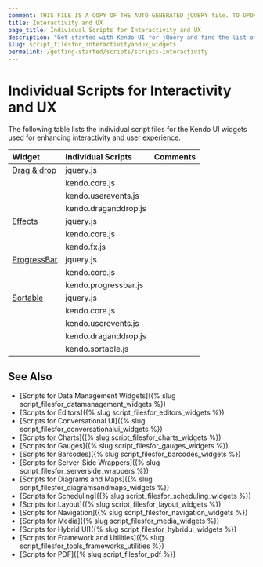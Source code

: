 ```yaml
---
comment: THIS FILE IS A COPY OF THE AUTO-GENERATED jQUERY file. TO UPDATE THE CONTENT, COPY THE NEW DEPENDENCIES FROM THE RELEVANT jQUERY FILE.
title: Interactivity and UX
page_title: Individual Scripts for Interactivity and UX
description: "Get started with Kendo UI for jQuery and find the list of required script files for the Kendo UI Interactivity and UX"
slug: script_filesfor_interactivityandux_widgets
permalink: /getting-started/scripts/scripts-interactivity
---
```


# Individual Scripts for Interactivity and UX

The following table lists the individual script files for the Kendo UI widgets used for enhancing interactivity and user experience.&nbsp;&nbsp;

| Widget | Individual Scripts | Comments |
| :---   | :---         | :---     |
| [Drag & drop](https://demos.telerik.com/kendo-ui/dragdrop/index) | jquery.js | |
| | kendo.core.js | |
| | kendo.userevents.js | |
| | kendo.draganddrop.js | |
| [Effects](https://demos.telerik.com/kendo-ui/fx/expand) | jquery.js | |
| | kendo.core.js | |
| | kendo.fx.js | |
| [ProgressBar](https://demos.telerik.com/kendo-ui/progressbar/index) | jquery.js | |
| | kendo.core.js | |
| | kendo.progressbar.js | |
| [Sortable](https://demos.telerik.com/kendo-ui/sortable/index) | jquery.js | |
| | kendo.core.js | |
| | kendo.userevents.js | |
| | kendo.draganddrop.js | |
| | kendo.sortable.js | |

## See Also

+ [Scripts for Data Management Widgets]({% slug script_filesfor_datamanagement_widgets %})
+ [Scripts for Editors]({% slug script_filesfor_editors_widgets %})
+ [Scripts for Conversational UI]({% slug script_filesfor_conversationalui_widgets %})
+ [Scripts for Charts]({% slug script_filesfor_charts_widgets %})
+ [Scripts for Gauges]({% slug script_filesfor_gauges_widgets %})
+ [Scripts for Barcodes]({% slug script_filesfor_barcodes_widgets %})
+ [Scripts for Server-Side Wrappers]({% slug script_filesfor_serverside_wrappers %})
+ [Scripts for Diagrams and Maps]({% slug script_filesfor_diagramsandmaps_widgets %})
+ [Scripts for Scheduling]({% slug script_filesfor_scheduling_widgets %})
+ [Scripts for Layout]({% slug script_filesfor_layout_widgets %})
+ [Scripts for Navigation]({% slug script_filesfor_navigation_widgets %})
+ [Scripts for Media]({% slug script_filesfor_media_widgets %})
+ [Scripts for Hybrid UI]({% slug script_filesfor_hybridui_widgets %})
+ [Scripts for Framework and Utilities]({% slug script_filesfor_tools_frameworks_utilities %})
+ [Scripts for PDF]({% slug script_filesfor_pdf %})
